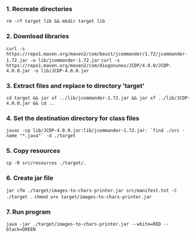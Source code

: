### 1. Recreate directories
`rm -rf target lib && mkdir target lib`

### 2. Download libraries
`curl -s https://repo1.maven.org/maven2/com/beust/jcommander/1.72/jcommander-1.72.jar -o lib/jcommander-1.72.jar`
`curl -s https://repo1.maven.org/maven2/com/diogonunes/JCDP/4.0.0/JCDP-4.0.0.jar -o lib/JCDP-4.0.0.jar`

### 3. Extract files and replace to directory 'target'
`cd target && jar xf ../lib/jcommander-1.72.jar && jar xf ../lib/JCDP-4.0.0.jar && cd ..`

### 4. Set the destination directory for class files
``javac -cp lib/JCDP-4.0.0.jar:lib/jcommander-1.72.jar: `find ./src -name "*.java"` -d ./target``

### 5. Copy resources
`cp -R src/resources ./target/.`

### 6. Create jar file
`jar cfm ./target/images-to-chars-printer.jar src/manifest.txt -C ./target .`
`chmod u+x target/images-to-chars-printer.jar`

### 7. Run program
`java -jar ./target/images-to-chars-printer.jar --white=RED --black=GREEN`